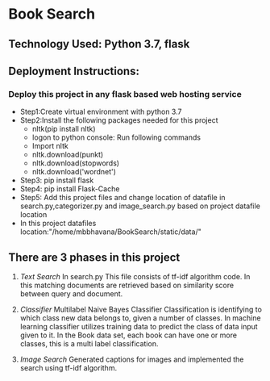 # Book Search #

## Technology Used: Python 3.7, flask ##

## Deployment Instructions: ##
### Deploy this project in any flask based web hosting service ###
* Step1:Create virtual environment with python 3.7
* Step2:Install the following packages needed for this project
    * nltk(pip install nltk)
    * logon to python console: Run following commands
    * Import nltk
    * nltk.download(punkt)
    * nltk.download(stopwords)
    * nltk.download('wordnet')
* Step3: pip install flask
* Step4: pip install Flask-Cache  
* Step5: Add this project files and change location of datafile in search.py,categorizer.py and image_search.py based on project datafile location
* In this project datafiles location:"/home/mbbhavana/BookSearch/static/data/"

## There are 3 phases in this project ##

1. _Text Search_
In search.py
This file consists of tf-idf algorithm code.
In this matching documents are retrieved based on similarity score between query and document.

2. _Classifier_
Multilabel Naive Bayes Classifier
Classification is identifying to which class new data belongs to, given a number of classes.
In machine learning classifier utilizes training data to predict the class of data input given to it. In the Book data set, each book can have one or more classes, this is a multi label classification.

3. _Image Search_
Generated captions for images and implemented the search using tf-idf algorithm.
